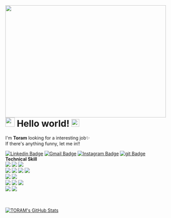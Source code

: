 
<img src="https://postfiles.pstatic.net/MjAyMDA5MTNfMjk5/MDAxNTk5OTc3ODk3NDgw.GGrNmc5gCqd9krGxpdSJKJXeARASrXJNYDKesyXqXCEg.tkJj2UYLTyaE_OUFGwwga58TojI2V5CIa5TVzbTN7YEg.JPEG.pjh980918/toram.jpg?type=w773" align="left" height="350px" width="500px">

# <img src="https://github.com/TheDudeThatCode/TheDudeThatCode/blob/master/Assets/Hi.gif" width="29px"> Hello world!&nbsp;<img src="https://github.com/TheDudeThatCode/TheDudeThatCode/blob/master/Assets/Earth.gif" width="24px">

I'm **Toram** looking for a interesting job✨<br/>
If there's anything funny, let me in!!<br/>

[![Linkedin Badge](https://img.shields.io/badge/-DIONNY_PARK-blue?style=flat-square&logo=Linkedin&logoColor=white&link=https://www.linkedin.com/in/dionny-park-748149160/)](https://www.linkedin.com/in/dionny-park-748149160/) [![Gmail Badge](https://img.shields.io/badge/torammade@gmail.com-c14438?style=flat-square&logo=Gmail&logoColor=white&link=mailto:torammade@gmail.com)](mailto:torammade@gmail.com) [![Instagram Badge](https://img.shields.io/badge/-@zhyeonny-e4405f?style=flat-square&labelColor=f94877&logo=instagram&logoColor=white&link=https://www.instagram.com/z_hyeonny/?hl=ko)](https://www.instagram.com/z_hyeonny/?hl=ko) [![git Badge](https://img.shields.io/badge/-TechBlog-darkgreen?style=flat-square&logo=git&logoColor=white&link=https://blog.naver.com/pjh980918)](https://blog.naver.com/pjh980918)
<br/>**Technical Skill** <br/>
<img src="https://img.shields.io/badge/-C%20&%20C++-659ad2?style=flat&logo=c%2B%2B&logoColor=ffffff"> <img src="https://img.shields.io/badge/-Java 8-06305b?style=flat&logo=java&logoColor=white"> <img src="https://img.shields.io/badge/-Python%203-black?style=flat&logo=python&logoColor=white"> <br />
<img src = "https://img.shields.io/badge/-HTML5-E34F26?style=flat&logo=html5&logoColor=white"> <img src = "https://img.shields.io/badge/-CSS3-1572B6?style=flat&logo=css3&logoColor=white">  <img src="https://img.shields.io/badge/-JavaScript-black?style=flat&logo=javascript&logoColor=eed718"> 
<img src="https://img.shields.io/badge/-django-black?style=flat&logo=django"> <br />
<img src="https://img.shields.io/badge/-Problem%20Solving-ffa804?style=flat"> <img src="https://img.shields.io/badge/-Database%20Management-4d008f?style=flat"> <br />
<img src="https://img.shields.io/badge/-Android-black?style=flat&logo=android"> 
<img src="https://img.shields.io/badge/-Kotlin-black?style=flat&logo=Kotlin"> 
<img src="https://img.shields.io/badge/-unity-black?style=flat&logo=unity"> <br/>
<img src="https://img.shields.io/badge/-Machine%20Learning-102230?style=flat"> <img src="https://img.shields.io/badge/-R-black?style=flat&logo=r&logoColor=5b8cc4"> <br />

<br/><br/>
<a href="https://github.com/JooEHyeon" align="right">
  <img src="https://github-readme-stats.vercel.app/api?username=JooEHyeon&show_icons=true" alt="TORAM's GitHub Stats" />
</a>
<br/>

<!--
**JooEHyeon/JooEHyeon** is a ✨ _special_ ✨ repository because its `README.md` (this file) appears on your GitHub profile.

Here are some ideas to get you started:

- 🔭 I’m currently working on ...
- 🌱 I’m currently learning ...
- 👯 I’m looking to collaborate on ...
- 🤔 I’m looking for help with ...
- 💬 Ask me about ...
- 📫 How to reach me: ...
- 😄 Pronouns: ...
- ⚡ Fun fact: ...

<img src="https://img.shields.io/badge/-Bootstrap-563D7C?style=flat&logo=bootstrap&logoColor=white">
<img src="https://img.shields.io/badge/-JSP-de6c1e?style=flat" > <img src="https://img.shields.io/badge/-PHP-5466b8?style=flat&logo=php&logoColor=white" > <br />
<img src="https://img.shields.io/badge/-Flask-0d7963?style=flat&logo=flask&logoColor=white"> <img src="https://img.shields.io/badge/-React-161616?style=flat&logo=react&logoColor=00d9ff"> <br/>
<img src="https://img.shields.io/badge/-Flutter-3a495d?style=flat&logo=flutter&logoColor=67b7f7"> <br />

<img src="https://img.shields.io/badge/-Microsoft%20Word-164ead?style=flat&logo=microsoft%20word"> <img src="https://img.shields.io/badge/-Microsoft%20Excel-026f39?style=flat&logo=microsoft%20excel"> <img src="https://img.shields.io/badge/-Microsoft%20PowerPoint-b9361a?style=flat&logo=microsoft%20powerpoint">
-->
